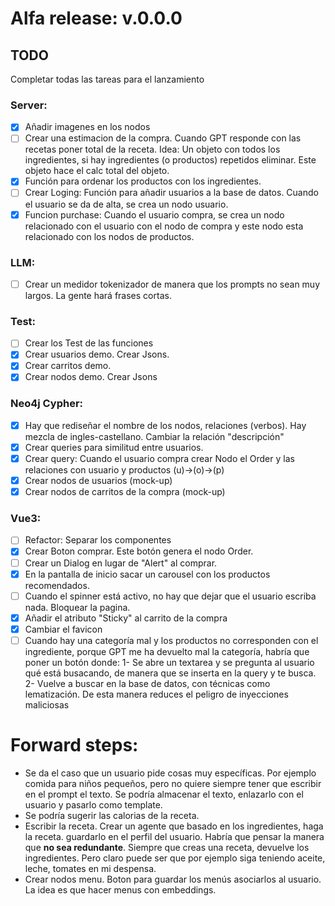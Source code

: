 # Alfa release: v.0.0.0
## TODO

Completar todas las tareas para el lanzamiento

### Server:
- [X] Añadir imagenes en los nodos
- [ ] Crear una estimacion de la compra. Cuando GPT responde con las recetas poner total de la receta. Idea: Un objeto con todos los ingredientes, si hay ingredientes (o productos) repetidos eliminar. Este objeto hace el calc total del objeto.
- [X] Función para ordenar los productos con los ingredientes.
- [ ] Crear Loging: Función para añadir usuarios a la base de datos. Cuando el usuario se da de alta, se crea un nodo usuario.
- [X] Funcion purchase: Cuando el usuario compra, se crea un nodo relacionado con el usuario con el nodo de compra y este nodo esta relacionado con los nodos de productos.

### LLM:
- [ ] Crear un medidor tokenizador de manera que los prompts no sean muy largos. La gente hará frases cortas. 

### Test:
- [ ] Crear los Test de las funciones
- [X] Crear usuarios demo. Crear Jsons.
- [X] Crear carritos demo. 
- [X] Crear nodos demo. Crear Jsons

### Neo4j Cypher:
- [X] Hay que rediseñar el nombre de los nodos, relaciones (verbos). Hay mezcla de ingles-castellano. Cambiar la relación "descripción"
- [X] Crear queries para similitud entre usuarios.
- [X] Crear query: Cuando el usuario compra crear Nodo el Order y las relaciones con usuario y productos (u)->(o)->(p)
- [X] Crear nodos de usuarios (mock-up)
- [X] Crear nodos de carritos de la compra (mock-up)

### Vue3:
- [ ] Refactor: Separar los componentes
- [X] Crear Boton comprar. Este botón genera el nodo Order.
- [ ] Crear un Dialog en lugar de "Alert" al comprar.
- [X] En la pantalla de inicio sacar un carousel con los productos recomendados.
- [ ] Cuando el spinner está activo, no hay que dejar que el usuario escriba nada. Bloquear la pagina.
- [X] Añadir el atributo "Sticky" al carrito de la compra
- [X] Cambiar el favicon
- [ ] Cuando hay una categoría mal y los productos no corresponden con el ingrediente, porque GPT me ha devuelto mal la categoría, habría que poner un botón donde:
	1- Se abre un textarea y se pregunta al usuario qué está busacando, de manera que se inserta en la query y te busca.
	2- Vuelve  a buscar en la base de datos, con técnicas como lematización. De esta manera reduces el peligro de inyecciones maliciosas

# Forward steps:

- Se da el caso que un usuario pide cosas muy específicas. Por ejemplo comida para niños pequeños, pero no quiere siempre tener que escribir en el prompt el texto. Se podría almacenar el texto, enlazarlo con el usuario y pasarlo como template.
- Se podría sugerir las calorias de la receta.
- Escribir la receta. Crear un agente que basado en los ingredientes, haga la receta. guardarlo en el perfil del usuario.
Habría que pensar la manera que **no sea redundante**. Siempre que creas una receta, devuelve los ingredientes. Pero claro puede ser que por ejemplo siga teniendo aceite, leche, tomates en mi despensa.
- Crear nodos menu. Boton para guardar los menús asociarlos al usuario. La idea es que hacer menus con embeddings. 

